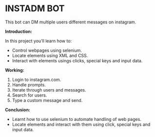 # INSTADM BOT
This bot can DM multiple users different messages on instagram.

**Introduction:**

In this project you’ll learn how to:
- Control webpages using selenium.
- Locate elements using XML and CSS.
- Interact with elements usings clicks, special keys and input data. 

**Working:**

1. Login to instagram.com.	
2. Handle prompts.
3. Iterate through users and messages.
4. Search for users.
5. Type a custom message and send.

**Conclusion:**

- Learnt how to use selenium to automate handling of web pages.
- Locate elements and interact with them using click, special keys and input data.
